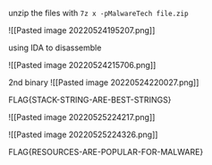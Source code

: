 unzip the files with `7z x -pMalwareTech file.zip`

![[Pasted image 20220524195207.png]]

using IDA to disassemble 

![[Pasted image 20220524215706.png]]

2nd binary 
![[Pasted image 20220524220027.png]]

FLAG{STACK-STRING-ARE-BEST-STRINGS}


![[Pasted image 20220525224217.png]]

![[Pasted image 20220525224326.png]]


FLAG{RESOURCES-ARE-POPULAR-FOR-MALWARE}
